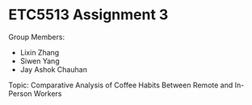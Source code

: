 # ETC5513 Assignment 3

Group Members:

* Lixin Zhang
* Siwen Yang
* Jay Ashok Chauhan

Topic: Comparative Analysis of Coffee Habits Between Remote and In-Person Workers
